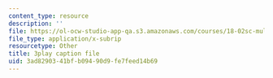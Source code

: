 ```yaml
---
content_type: resource
description: ''
file: https://ol-ocw-studio-app-qa.s3.amazonaws.com/courses/18-02sc-multivariable-calculus-fall-2010/3ad8290341bfb09490d9fe7feed14b69_-pr1TLyPyDw.srt
file_type: application/x-subrip
resourcetype: Other
title: 3play caption file
uid: 3ad82903-41bf-b094-90d9-fe7feed14b69
---
```

